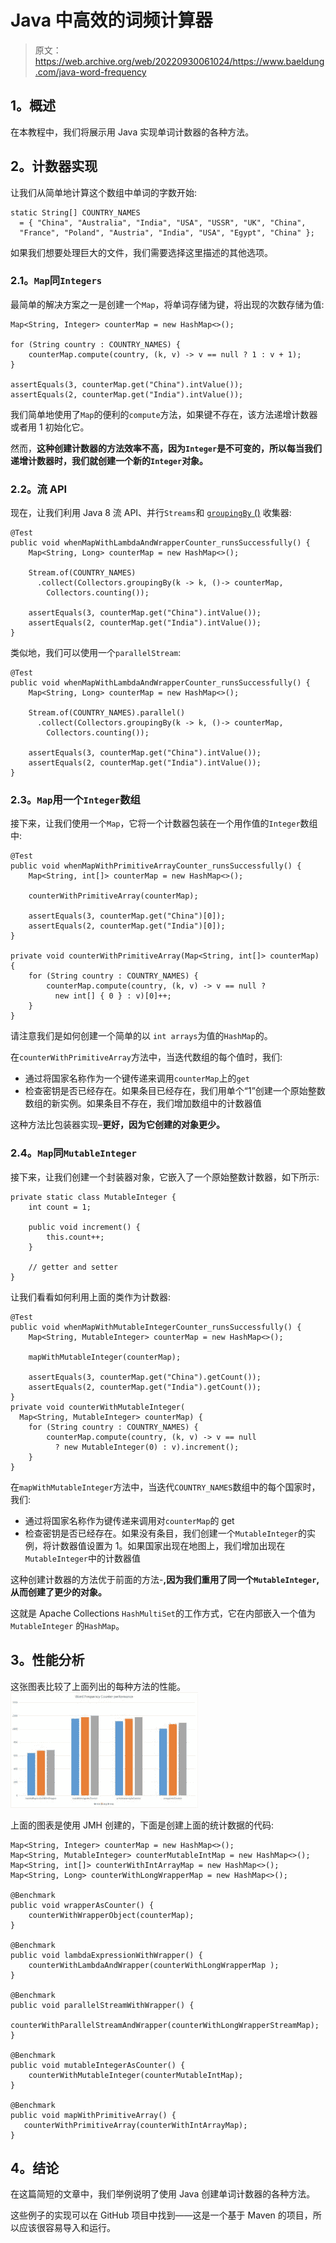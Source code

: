 # Java 中高效的词频计算器

> 原文：<https://web.archive.org/web/20220930061024/https://www.baeldung.com/java-word-frequency>

## **1。概述**

在本教程中，我们将展示用 Java 实现单词计数器的各种方法。

## **2。计数器实现**

让我们从简单地计算这个数组中单词的字数开始:

```
static String[] COUNTRY_NAMES 
  = { "China", "Australia", "India", "USA", "USSR", "UK", "China", 
  "France", "Poland", "Austria", "India", "USA", "Egypt", "China" }; 
```

如果我们想要处理巨大的文件，我们需要选择这里描述的其他选项。

### **2.1。`Map`同`Integers`**

最简单的解决方案之一是创建一个`Map`，将单词存储为键，将出现的次数存储为值:

```
Map<String, Integer> counterMap = new HashMap<>();

for (String country : COUNTRY_NAMES) { 
    counterMap.compute(country, (k, v) -> v == null ? 1 : v + 1); 
}

assertEquals(3, counterMap.get("China").intValue());
assertEquals(2, counterMap.get("India").intValue());
```

我们简单地使用了`Map`的便利的`compute`方法，如果键不存在，该方法递增计数器或者用 1 初始化它。

然而，**这种创建计数器的方法效率不高，因为`Integer`是不可变的，所以每当我们递增计数器时，我们就创建一个新的`Integer`对象。**

### **2.2。流 API**

现在，让我们利用 Java 8 流 API、并行`Streams`和 [`groupingBy` ()](/web/20221003190704/https://www.baeldung.com/java-groupingby-collector) 收集器:

```
@Test
public void whenMapWithLambdaAndWrapperCounter_runsSuccessfully() {
    Map<String, Long> counterMap = new HashMap<>();

    Stream.of(COUNTRY_NAMES)
      .collect(Collectors.groupingBy(k -> k, ()-> counterMap,
	    Collectors.counting());

    assertEquals(3, counterMap.get("China").intValue());
    assertEquals(2, counterMap.get("India").intValue());
} 
```

类似地，我们可以使用一个`parallelStream`:

```
@Test
public void whenMapWithLambdaAndWrapperCounter_runsSuccessfully() {
    Map<String, Long> counterMap = new HashMap<>();

    Stream.of(COUNTRY_NAMES).parallel()
      .collect(Collectors.groupingBy(k -> k, ()-> counterMap,
	    Collectors.counting());

    assertEquals(3, counterMap.get("China").intValue());
    assertEquals(2, counterMap.get("India").intValue());
} 
```

### **2.3。`Map`用一个`Integer`数组**

接下来，让我们使用一个`Map`，它将一个计数器包装在一个用作值的`Integer`数组中:

```
@Test
public void whenMapWithPrimitiveArrayCounter_runsSuccessfully() {
    Map<String, int[]> counterMap = new HashMap<>();

    counterWithPrimitiveArray(counterMap);

    assertEquals(3, counterMap.get("China")[0]);
    assertEquals(2, counterMap.get("India")[0]);
}

private void counterWithPrimitiveArray(Map<String, int[]> counterMap) {
    for (String country : COUNTRY_NAMES) {
        counterMap.compute(country, (k, v) -> v == null ? 
          new int[] { 0 } : v)[0]++;
    }
} 
```

请注意我们是如何创建一个简单的以 `int arrays`为值的`HashMap`的。

在`counterWithPrimitiveArray`方法中，当迭代数组的每个值时，我们:

*   通过将国家名称作为一个键传递来调用`counterMap`上的`get`
*   检查密钥是否已经存在。如果条目已经存在，我们用单个“1”创建一个原始整数数组的新实例。如果条目不存在，我们增加数组中的计数器值

这种方法比包装器实现–**更好，因为它创建的对象更少。**

### **2.4。`Map`同`MutableInteger`**

接下来，让我们创建一个封装器对象，它嵌入了一个原始整数计数器，如下所示:

```
private static class MutableInteger {
    int count = 1;

    public void increment() {
        this.count++;
    }

    // getter and setter
} 
```

让我们看看如何利用上面的类作为计数器:

```
@Test
public void whenMapWithMutableIntegerCounter_runsSuccessfully() {
    Map<String, MutableInteger> counterMap = new HashMap<>();

    mapWithMutableInteger(counterMap);

    assertEquals(3, counterMap.get("China").getCount());
    assertEquals(2, counterMap.get("India").getCount());
}
private void counterWithMutableInteger(
  Map<String, MutableInteger> counterMap) {
    for (String country : COUNTRY_NAMES) {
        counterMap.compute(country, (k, v) -> v == null 
          ? new MutableInteger(0) : v).increment();
    }
}
```

在`mapWithMutableInteger`方法中，当迭代`COUNTRY_NAMES`数组中的每个国家时，我们:

*   通过将国家名称作为键传递来调用对`counterMap`的 get
*   检查密钥是否已经存在。如果没有条目，我们创建一个`MutableInteger`的实例，将计数器值设置为 1。如果国家出现在地图上，我们增加出现在`MutableInteger`中的计数器值

这种创建计数器的方法优于前面的方法-**,因为我们重用了同一个`MutableInteger`,从而创建了更少的对象。**

这就是 Apache Collections `HashMultiSet`的工作方式，它在内部嵌入一个值为`MutableInteger` 的`HashMap`。

## **3。性能分析**

这张图表比较了上面列出的每种方法的性能。
[![Word Frequency Counter](img/a144bf95f30dd0d5cff7a28f2757a24b.png)](/web/20221003190704/https://www.baeldung.com/wp-content/uploads/2017/12/WordFrequencyCounter.jpg)

上面的图表是使用 JMH 创建的，下面是创建上面的统计数据的代码:

```
Map<String, Integer> counterMap = new HashMap<>();
Map<String, MutableInteger> counterMutableIntMap = new HashMap<>();
Map<String, int[]> counterWithIntArrayMap = new HashMap<>();
Map<String, Long> counterWithLongWrapperMap = new HashMap<>();

@Benchmark
public void wrapperAsCounter() {
    counterWithWrapperObject(counterMap);
}

@Benchmark
public void lambdaExpressionWithWrapper() {
    counterWithLambdaAndWrapper(counterWithLongWrapperMap );
}

@Benchmark
public void parallelStreamWithWrapper() {
    counterWithParallelStreamAndWrapper(counterWithLongWrapperStreamMap);
}

@Benchmark
public void mutableIntegerAsCounter() {
    counterWithMutableInteger(counterMutableIntMap);
}

@Benchmark
public void mapWithPrimitiveArray() {
   counterWithPrimitiveArray(counterWithIntArrayMap);
} 
```

## **4。结论**

在这篇简短的文章中，我们举例说明了使用 Java 创建单词计数器的各种方法。

这些例子的实现可以在 GitHub 项目中找到——这是一个基于 Maven 的项目，所以应该很容易导入和运行。